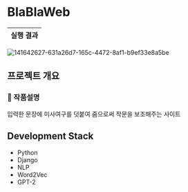 # BlaBlaWeb
|실행 결과|
|---|
![141642627-631a26d7-165c-4472-8af1-b9ef33e8a5be](https://user-images.githubusercontent.com/20095859/147848146-7dc5a0bc-4e1c-4d36-92f6-df7de310b507.png)
## 프로젝트 개요
### 📄 작품설명
입력한 문장에 미사여구를 덧붙여 줌으로써 작문을 보조해주는 사이트

## Development Stack
- Python
- Django
- NLP
- Word2Vec
- GPT-2

